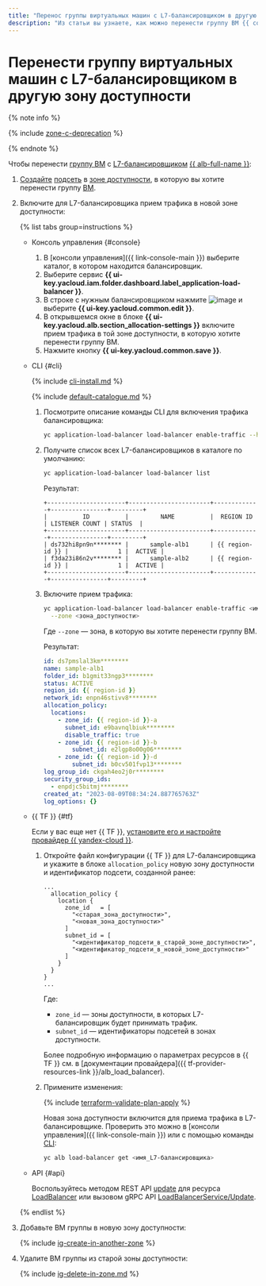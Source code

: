```yaml
---
title: "Перенос группы виртуальных машин с L7-балансировщиком в другую зону доступности"
description: "Из статьи вы узнаете, как можно перенести группу ВМ {{ compute-full-name }} с L7-балансировщиком из одной зоны доступности в другую."
---
```


# Перенести группу виртуальных машин с L7-балансировщиком в другую зону доступности


{% note info %}

{% include [zone-c-deprecation](../../../_includes/vpc/zone-c-deprecation.md) %}

{% endnote %}

Чтобы перенести [группу ВМ](../../concepts/instance-groups/index.md) с [L7-балансировщиком](../../../application-load-balancer/concepts/application-load-balancer.md) [{{ alb-full-name }}](../../../application-load-balancer/):

1. [Создайте](../../../vpc/operations/subnet-create.md) [подсеть](../../../vpc/concepts/network.md#subnet) в [зоне доступности](../../../overview/concepts/geo-scope.md), в которую вы хотите перенести группу [ВМ](../../concepts/vm.md).
1. Включите для L7-балансировщика прием трафика в новой зоне доступности:

    {% list tabs group=instructions %}

    - Консоль управления {#console}

      1. В [консоли управления]({{ link-console-main }}) выберите каталог, в котором находится балансировщик.
      1. Выберите сервис **{{ ui-key.yacloud.iam.folder.dashboard.label_application-load-balancer }}**.
      1. В строке с нужным балансировщиком нажмите ![image](../../../_assets/console-icons/ellipsis.svg) и выберите **{{ ui-key.yacloud.common.edit }}**.
      1. В открывшемся окне в блоке **{{ ui-key.yacloud.alb.section_allocation-settings }}** включите прием трафика в той зоне доступности, в которую хотите перенести группу ВМ.
      1. Нажмите кнопку **{{ ui-key.yacloud.common.save }}**.

    - CLI {#cli}

      {% include [cli-install.md](../../../_includes/cli-install.md) %}

      {% include [default-catalogue.md](../../../_includes/default-catalogue.md) %}

      1. Посмотрите описание команды CLI для включения трафика балансировщика:

          ```bash
          yc application-load-balancer load-balancer enable-traffic --help
          ```

      1. Получите список всех L7-балансировщиков в каталоге по умолчанию:

          ```bash
          yc application-load-balancer load-balancer list
          ```

          Результат:

          ```text
          +----------------------+-----------------------+-------------+----------------+---------+
          |          ID          |         NAME          |  REGION ID  | LISTENER COUNT | STATUS  |
          +----------------------+-----------------------+-------------+----------------+---------+
          | ds732hi8pn9n******** |      sample-alb1      | {{ region-id }} |              1 |  ACTIVE |
          | f3da23i86n2v******** |      sample-alb2      | {{ region-id }} |              1 |  ACTIVE |
          +----------------------+-----------------------+-------------+----------------+---------+
          ```

      1. Включите прием трафика:

          ```bash
          yc application-load-balancer load-balancer enable-traffic <имя_балансировщика> \
            --zone <зона_доступности>
          ```

          Где `--zone` — зона, в которую вы хотите перенести группу ВМ.

          Результат:

          ```yaml
          id: ds7pmslal3km********
          name: sample-alb1
          folder_id: b1gmit33ngp3********
          status: ACTIVE
          region_id: {{ region-id }}
          network_id: enpn46stivv8********
          allocation_policy:
            locations:
              - zone_id: {{ region-id }}-a
                subnet_id: e9bavnqlbiuk********
                disable_traffic: true
              - zone_id: {{ region-id }}-b
                  subnet_id: e2lgp8o00g06********
              - zone_id: {{ region-id }}-d
                  subnet_id: b0cv501fvp13********
          log_group_id: ckgah4eo2j0r********
          security_group_ids:
            - enpdjc5bitmj********
          created_at: "2023-08-09T08:34:24.887765763Z"
          log_options: {}
          ```

    - {{ TF }} {#tf}

      Если у вас еще нет {{ TF }}, [установите его и настройте провайдер {{ yandex-cloud }}](../../../tutorials/infrastructure-management/terraform-quickstart.md#install-terraform).

      1. Откройте файл конфигурации {{ TF }} для L7-балансировщика и укажите в блоке `allocation_policy` новую зону доступности и идентификатор подсети, созданной ранее:

         ```hcl
         ...
           allocation_policy {
             location {
               zone_id   = [
                 "<старая_зона_доступности>",
                 "<новая_зона_доступности>"
               ]
               subnet_id = [
                 "<идентификатор_подсети_в_старой_зоне_доступности>",
                 "<идентификатор_подсети_в_новой_зоне_доступности>"
               ]
             }
           }
         }
         ...
         ```

         Где:
         * `zone_id` — зоны доступности, в которых L7-балансировщик будет принимать трафик.
         * `subnet_id` — идентификаторы подсетей в зонах доступности.

         Более подробную информацию о параметрах ресурсов в {{ TF }} см. в [документации провайдера]({{ tf-provider-resources-link }}/alb_load_balancer).

      1. Примените изменения:

         {% include [terraform-validate-plan-apply](../../../_tutorials/_tutorials_includes/terraform-validate-plan-apply.md) %}

         Новая зона доступности включится для приема трафика в L7-балансировщике. Проверить это можно в [консоли управления]({{ link-console-main }}) или с помощью команды [CLI](../../../cli/):

         ```bash
         yc alb load-balancer get <имя_L7-балансировщика>
         ```

   - API {#api}

     Воспользуйтесь методом REST API [update](../../../application-load-balancer/api-ref/LoadBalancer/update.md) для ресурса [LoadBalancer](../../../application-load-balancer/api-ref/LoadBalancer/index.md) или вызовом gRPC API [LoadBalancerService/Update](../../../application-load-balancer/api-ref/grpc/load_balancer_service.md#Update).

   {% endlist %}

1. Добавьте ВМ группы в новую зону доступности:

   {% include [ig-create-in-another-zone](../../../_includes/compute/ig-create-in-another-zone.md) %}

1. Удалите ВМ группы из старой зоны доступности:

   {% include [ig-delete-in-zone.md](../../../_includes/compute/ig-delete-in-zone.md) %}
